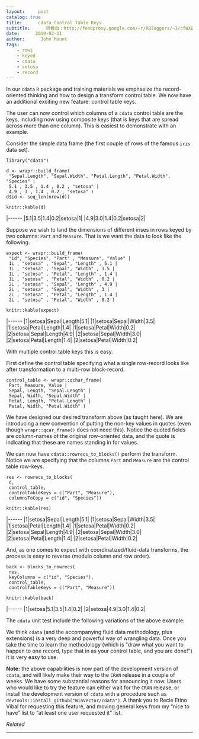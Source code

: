 ```yaml
---
layout:     post
catalog: true
title:      cdata Control Table Keys
subtitle:      转载自：http://feedproxy.google.com/~r/RBloggers/~3/cfWXBDyZg0s/
date:      2019-02-11
author:      John Mount
tags:
    - rows
    - keyed
    - cdata
    - setosa
    - record
---
```






In our `cdata` `R` package and training materials we emphasize the record-oriented thinking and how to design a transform control table. We now have an additional exciting new feature: control table keys.

The user can now control which columns of a `cdata` control table are the keys, including now using composite keys (that is keys that are spread across more than one column). This is easiest to demonstrate with an example.



Consider the simple data frame (the first couple of rows of the famous `iris` data set).

```
library("cdata")

d <- wrapr::build_frame(
 "Sepal.Length", "Sepal.Width", "Petal.Length", "Petal.Width", "Species" |
 5.1 , 3.5 , 1.4 , 0.2 , "setosa" |
 4.9 , 3 , 1.4 , 0.2 , "setosa" )
d$id <- seq_len(nrow(d))

knitr::kable(d)
```

|------
|5.1|3.5|1.4|0.2|setosa|1|
|4.9|3.0|1.4|0.2|setosa|2|

Suppose we wish to land the dimensions of different irises in rows keyed by two columns: `Part` and `Measure`. That is we want the data to look like the following.

```
expect <- wrapr::build_frame(
 "id", "Species", "Part" , "Measure", "Value" |
 1L , "setosa" , "Sepal", "Length" , 5.1 |
 1L , "setosa" , "Sepal", "Width" , 3.5 |
 1L , "setosa" , "Petal", "Length" , 1.4 |
 1L , "setosa" , "Petal", "Width" , 0.2 |
 2L , "setosa" , "Sepal", "Length" , 4.9 |
 2L , "setosa" , "Sepal", "Width" , 3 |
 2L , "setosa" , "Petal", "Length" , 1.4 |
 2L , "setosa" , "Petal", "Width" , 0.2 )

knitr::kable(expect)
```

|------
|1|setosa|Sepal|Length|5.1|
|1|setosa|Sepal|Width|3.5|
|1|setosa|Petal|Length|1.4|
|1|setosa|Petal|Width|0.2|
|2|setosa|Sepal|Length|4.9|
|2|setosa|Sepal|Width|3.0|
|2|setosa|Petal|Length|1.4|
|2|setosa|Petal|Width|0.2|

With multiple control table keys this is easy.

First define the control table specifying what a single row-record looks like after transformation to a multi-row block-record.

```
control_table <- wrapr::qchar_frame(
 Part, Measure, Value |
 Sepal, Length, "Sepal.Length" |
 Sepal, Width, "Sepal.Width" |
 Petal, Length, "Petal.Length" |
 Petal, Width, "Petal.Width" )
```

We have designed our desired transform above (as taught here). We are introducing a new convention of putting the non-key values in quotes (even though `wrapr::qcar_frame()` does not need this). Notice the quoted fields are column-names of the original row-oriented data, and the quote is indicating that these are names standing in for values.

We can now have `cdata::rowrecs_to_blocks()` perform the transform. Notice we are specifying that the columns `Part` and `Measure` are the control table row-keys.

```
res <- rowrecs_to_blocks(
 d,
 control_table,
 controlTableKeys = c("Part", "Measure"),
 columnsToCopy = c("id", "Species"))

knitr::kable(res)
```

|------
|1|setosa|Sepal|Length|5.1|
|1|setosa|Sepal|Width|3.5|
|1|setosa|Petal|Length|1.4|
|1|setosa|Petal|Width|0.2|
|2|setosa|Sepal|Length|4.9|
|2|setosa|Sepal|Width|3.0|
|2|setosa|Petal|Length|1.4|
|2|setosa|Petal|Width|0.2|

And, as one comes to expect with coordinatized/fluid-data transforms, the process is easy to reverse (modulo column and row order).

```
back <- blocks_to_rowrecs(
 res,
 keyColumns = c("id", "Species"),
 control_table,
 controlTableKeys = c("Part", "Measure"))

knitr::kable(back)
```

|------
|1|setosa|5.1|3.5|1.4|0.2|
|2|setosa|4.9|3.0|1.4|0.2|

The `cdata` unit test include the following variations of the above example:

We think `cdata` (and the accompanying fluid data methodology, plus extensions) is a very deep and powerful way of wrangling data. Once you take the time to learn the methodology (which is "draw what you want to happen to one record, type that in as your control table, and you are done!") it is very easy to use.



**Note:** the above capabilities is now part of the development version of `cdata`, and will likely make their way to the `CRAN` release in a couple of weeks. We have some substantial reasons for announcing it now. Users who would like to try the feature can either wait for the `CRAN` release, or install the development version of `cdata` with a procedure such as `devtools::install_github("WinVector/cdata")`. A thank you to Recle Etino Vibal for requesting this feature, and moving general keys from my “nice to have” list to “at least one user requested it” list.


*Related*








---

